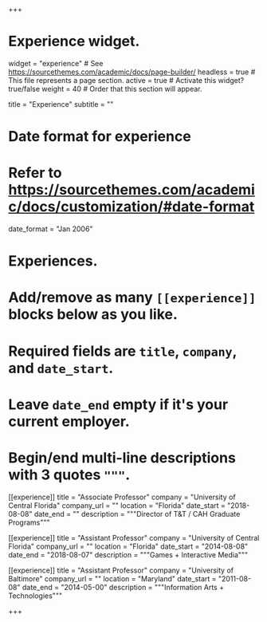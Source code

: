 +++
# Experience widget.
widget = "experience"  # See https://sourcethemes.com/academic/docs/page-builder/
headless = true  # This file represents a page section.
active = true  # Activate this widget? true/false
weight = 40  # Order that this section will appear.

title = "Experience"
subtitle = ""

# Date format for experience
#   Refer to https://sourcethemes.com/academic/docs/customization/#date-format
date_format = "Jan 2006"

# Experiences.
#   Add/remove as many `[[experience]]` blocks below as you like.
#   Required fields are `title`, `company`, and `date_start`.
#   Leave `date_end` empty if it's your current employer.
#   Begin/end multi-line descriptions with 3 quotes `"""`.
[[experience]]
  title = "Associate Professor"
  company = "University of Central Florida"
  company_url = ""
  location = "Florida"
  date_start = "2018-08-08"
  date_end = ""
  description = """Director of T&T / CAH Graduate Programs"""

[[experience]]
  title = "Assistant Professor"
  company = "University of Central Florida"
  company_url = ""
  location = "Florida"
  date_start = "2014-08-08"
  date_end = "2018-08-07"
  description = """Games + Interactive Media"""

[[experience]]
  title = "Assistant Professor"
  company = "University of Baltimore"
  company_url = ""
  location = "Maryland"
  date_start = "2011-08-08"
  date_end = "2014-05-00"
  description = """Information Arts + Technologies"""
  

+++
